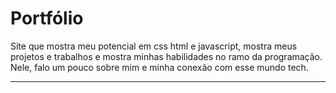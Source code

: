 # Portfólio
Site que mostra meu potencial em css html e javascript, mostra meus projetos e trabalhos e mostra minhas habilidades no ramo da programação. Nele, falo um pouco sobre mim e minha conexão com esse mundo tech.
<hr>

